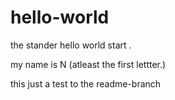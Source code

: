 # hello-world
the stander hello world start . 

my name is N (atleast the first lettter.)

this just a test to the readme-branch 
